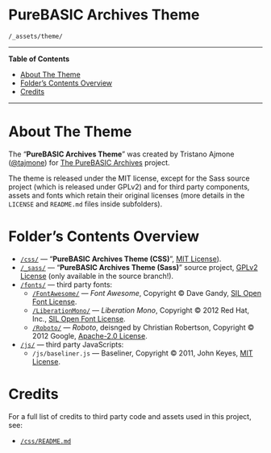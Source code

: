 PureBASIC Archives Theme
========================

    /_assets/theme/

------------------------------------------------------------------------

**Table of Contents**

<!-- #toc -->
-   [About The Theme](#about-the-theme)
-   [Folder’s Contents Overview](#folders-contents-overview)
-   [Credits](#credits)

<!-- /toc -->

------------------------------------------------------------------------

About The Theme
===============

The “**PureBASIC Archives Theme**” was created by Tristano Ajmone ([@tajmone](https://github.com/tajmone)) for [The PureBASIC Archives](https://github.com/tajmone/purebasic-archives) project.

The theme is released under the MIT license, except for the Sass source project (which is released under GPLv2) and for third party components, assets and fonts which retain their original licenses (more details in the `LICENSE` and `README.md` files inside subfolders).

Folder’s Contents Overview
==========================

-   [`/css/`](./css/) — “**PureBASIC Archives Theme (CSS)**”, [MIT License](./css/LICENSE)).
-   [`/_sass/`](./_sass/) — “**PureBASIC Archives Theme (Sass)**” source project, [GPLv2 License](./_sass/COPYRIGHT.md) (only available in the source branch!).
-   [`/fonts/`](./fonts/) — third party fonts:
    -   [`/FontAwesome/`](./fonts/FontAwesome/) — *Font Awesome*, Copyright © Dave Gandy, [SIL Open Font License](./fonts/FontAwesome/LICENSE).
    -   [`/LiberationMono/`](./fonts/LiberationMono/) — *Liberation Mono*, Copyright © 2012 Red Hat, Inc., [SIL Open Font License](./fonts/LiberationMono/LICENSE).
    -   [`/Roboto/`](./fonts/LiberationMono/) — *Roboto*, deisnged by Christian Robertson, Copyright © 2012 Google, [Apache-2.0 License](./fonts/Roboto/LICENSE).
-   [`/js/`](./js/) — third party JavaScripts:
    -   `/js/baseliner.js` — Baseliner, Copyright © 2011, John Keyes, [MIT License](./js/LICENSE).

Credits
=======

For a full list of credits to third party code and assets used in this project, see:

-   [`/css/README.md`](./css/README.md#credits)

